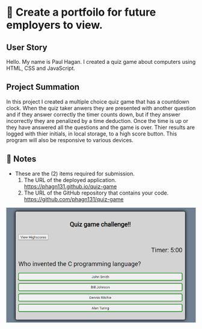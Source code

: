 # 📖 Create a portfoilo for future employers to view.

## User Story

Hello. My name is Paul Hagan.
I created a quiz game about computers using HTML, CSS and JavaScript.

## Project Summation
In this project I created a 
multiple choice quiz game that has a countdown clock. When the quiz taker anwers they are presented with another question and if they answer correctly the timer counts down, but if they answer incorrectly they are penalized by a time deduction. Once the time is up or they have answered all the questions and the game is over. Thier results are logged with thier initials, in local storage, to a high score button. This program will also be responsive to various devices.

## 📝 Notes

- These are the (2) items required for submission.
  1.  The URL of the deployed application. 
      https://phagn131.github.io/quiz-game
  2.  The URL of the GitHub repository that contains your code. 
      https://github.com/phagn131/quiz-game


![Paul Hagan portfolio webpage.](/assets/images/code-quiz.png)